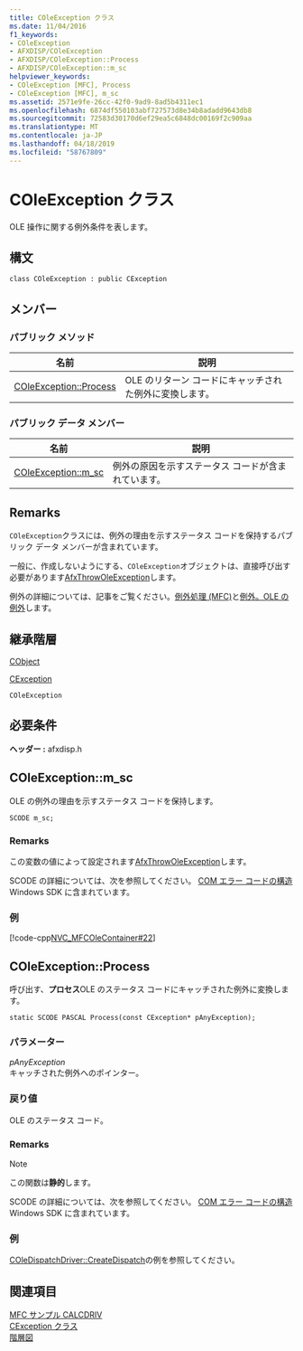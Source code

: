 ```yaml
---
title: COleException クラス
ms.date: 11/04/2016
f1_keywords:
- COleException
- AFXDISP/COleException
- AFXDISP/COleException::Process
- AFXDISP/COleException::m_sc
helpviewer_keywords:
- COleException [MFC], Process
- COleException [MFC], m_sc
ms.assetid: 2571e9fe-26cc-42f0-9ad9-8ad5b4311ec1
ms.openlocfilehash: 6874df550103abf727573d8e34b8adadd9643db8
ms.sourcegitcommit: 72583d30170d6ef29ea5c6848dc00169f2c909aa
ms.translationtype: MT
ms.contentlocale: ja-JP
ms.lasthandoff: 04/18/2019
ms.locfileid: "58767809"
---
```

# <a name="coleexception-class"></a>COleException クラス

OLE 操作に関する例外条件を表します。

## <a name="syntax"></a>構文

```
class COleException : public CException
```

## <a name="members"></a>メンバー

### <a name="public-methods"></a>パブリック メソッド

|名前|説明|
|----------|-----------------|
|[COleException::Process](#process)|OLE のリターン コードにキャッチされた例外に変換します。|

### <a name="public-data-members"></a>パブリック データ メンバー

|名前|説明|
|----------|-----------------|
|[COleException::m_sc](#m_sc)|例外の原因を示すステータス コードが含まれています。|

## <a name="remarks"></a>Remarks

`COleException`クラスには、例外の理由を示すステータス コードを保持するパブリック データ メンバーが含まれています。

一般に、作成しないようにする、`COleException`オブジェクトは、直接呼び出す必要があります[AfxThrowOleException](exception-processing.md#afxthrowoleexception)します。

例外の詳細については、記事をご覧ください。[例外処理 (MFC)](../../mfc/exception-handling-in-mfc.md)と[例外。OLE の例外](../../mfc/exceptions-ole-exceptions.md)します。

## <a name="inheritance-hierarchy"></a>継承階層

[CObject](../../mfc/reference/cobject-class.md)

[CException](../../mfc/reference/cexception-class.md)

`COleException`

## <a name="requirements"></a>必要条件

**ヘッダー :** afxdisp.h

##  <a name="m_sc"></a>  COleException::m_sc

OLE の例外の理由を示すステータス コードを保持します。

```
SCODE m_sc;
```

### <a name="remarks"></a>Remarks

この変数の値によって設定されます[AfxThrowOleException](exception-processing.md#afxthrowoleexception)します。

SCODE の詳細については、次を参照してください。 [COM エラー コードの構造](/windows/desktop/com/structure-of-com-error-codes)Windows SDK に含まれています。

### <a name="example"></a>例

[!code-cpp[NVC_MFCOleContainer#22](../../mfc/codesnippet/cpp/coleexception-class_1.cpp)]

##  <a name="process"></a>  COleException::Process

呼び出す、**プロセス**OLE のステータス コードにキャッチされた例外に変換します。

```
static SCODE PASCAL Process(const CException* pAnyException);
```

### <a name="parameters"></a>パラメーター

*pAnyException*<br/>
キャッチされた例外へのポインター。

### <a name="return-value"></a>戻り値

OLE のステータス コード。

### <a name="remarks"></a>Remarks

> [!NOTE]
>  この関数は**静的**します。

SCODE の詳細については、次を参照してください。 [COM エラー コードの構造](/windows/desktop/com/structure-of-com-error-codes)Windows SDK に含まれています。

### <a name="example"></a>例

  [COleDispatchDriver::CreateDispatch](../../mfc/reference/coledispatchdriver-class.md#createdispatch)の例を参照してください。

## <a name="see-also"></a>関連項目

[MFC サンプル CALCDRIV](../../overview/visual-cpp-samples.md)<br/>
[CException クラス](../../mfc/reference/cexception-class.md)<br/>
[階層図](../../mfc/hierarchy-chart.md)

